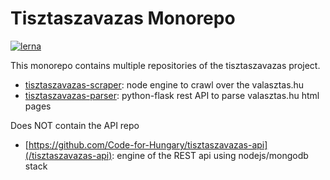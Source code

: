# Tisztaszavazas Monorepo

[![lerna](https://img.shields.io/badge/maintained%20with-lerna-cc00ff.svg)](https://lerna.js.org/)

This monorepo contains multiple repositories of the tisztaszavazas project.

- [tisztaszavazas-scraper](/tisztaszavazas-scraper): node engine to crawl over the valasztas.hu
- [tisztaszavazas-parser](/tisztaszavazas-parser): python-flask rest API to parse valasztas.hu html pages

Does NOT contain the API repo
- [https://github.com/Code-for-Hungary/tisztaszavazas-api](/tisztaszavazas-api): engine of the REST api using nodejs/mongodb stack
